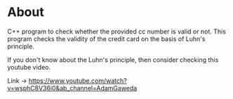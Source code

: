 # About
C++ program to check whether the provided cc number is valid or not.
This program checks the validity of the credit card on the basis of Luhn's principle. 


If you don't know about the Luhn's principle, then consider checking this youtube video. 

Link -> https://www.youtube.com/watch?v=wsphC8V36i0&ab_channel=AdamGaweda
